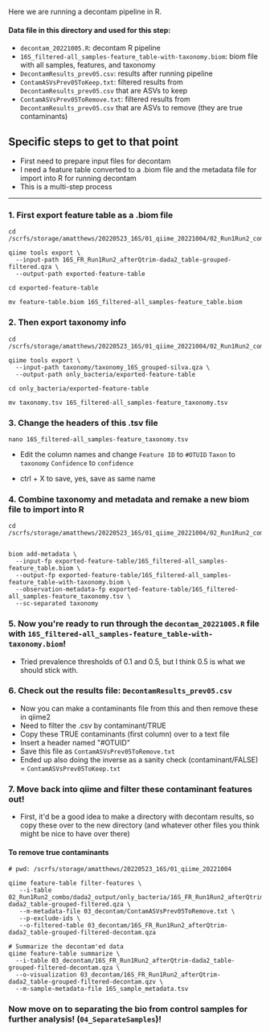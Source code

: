Here we are running a decontam pipeline in R.

#### Data file in this directory and used for this step:
- `decontam_20221005.R`: decontam R pipeline
- `16S_filtered-all_samples-feature_table-with-taxonomy.biom`: biom file with all samples, features, and taxonomy
- `DecontamResults_prev05.csv`: results after running pipeline
- `ContamASVsPrev05ToKeep.txt`: filtered results from  `DecontamResults_prev05.csv` that are ASVs to keep
- `ContamASVsPrev05ToRemove.txt`: filtered results from  `DecontamResults_prev05.csv` that are ASVs to remove (they are true contaminants)


## Specific steps to get to that point

- First need to prepare input files for decontam
- I need a feature table converted to a .biom file and the metadata file for import into R for running decontam
- This is a multi-step process

---


### 1. First export feature table as a .biom file

```
cd /scrfs/storage/amatthews/20220523_16S/01_qiime_20221004/02_Run1Run2_combo/dada2_output/only_bacteria

qiime tools export \
  --input-path 16S_FR_Run1Run2_afterQtrim-dada2_table-grouped-filtered.qza \
  --output-path exported-feature-table
  
cd exported-feature-table

mv feature-table.biom 16S_filtered-all_samples-feature_table.biom
```

### 2. Then export taxonomy info

```
cd /scrfs/storage/amatthews/20220523_16S/01_qiime_20221004/02_Run1Run2_combo/dada2_output

qiime tools export \
  --input-path taxonomy/taxonomy_16S_grouped-silva.qza \
  --output-path only_bacteria/exported-feature-table

cd only_bacteria/exported-feature-table

mv taxonomy.tsv 16S_filtered-all_samples-feature_taxonomy.tsv
```


### 3. Change the headers of this .tsv file

```
nano 16S_filtered-all_samples-feature_taxonomy.tsv
```

- Edit the column names and change
`Feature ID` to `#OTUID`
`Taxon` to `taxonomy`
`Confidence` to `confidence`

- ctrl + X to save, yes, save as same name


### 4. Combine taxonomy and metadata and remake a new biom file to import into R

```
cd /scrfs/storage/amatthews/20220523_16S/01_qiime_20221004/02_Run1Run2_combo/dada2_output/only_bacteria


biom add-metadata \
  --input-fp exported-feature-table/16S_filtered-all_samples-feature_table.biom \
  --output-fp exported-feature-table/16S_filtered-all_samples-feature_table-with-taxonomy.biom \
  --observation-metadata-fp exported-feature-table/16S_filtered-all_samples-feature_taxonomy.tsv \
  --sc-separated taxonomy
```


### 5. Now you're ready to run through the `decontam_20221005.R` file with `16S_filtered-all_samples-feature_table-with-taxonomy.biom`!

- Tried prevalence thresholds of 0.1 and 0.5, but I think 0.5 is what we should stick with.


### 6. Check out the results file: `DecontamResults_prev05.csv` 
- Now you can make a contaminants file from this and then remove these in qiime2 
- Need to filter the .csv by contaminant/TRUE
- Copy these TRUE contaminants (first column) over to a text file
- Insert a header named "#OTUID"
- Save this file as `ContamASVsPrev05ToRemove.txt`
- Ended up also doing the inverse as a sanity check (contaminant/FALSE) = `ContamASVsPrev05ToKeep.txt`


### 7. Move back into qiime and filter these contaminant features out!

- First, it'd be a good idea to make a directory with decontam results, so copy these over to the new directory (and whatever other files you think might be nice to have over there)

#### To remove true contaminants
```
# pwd: /scrfs/storage/amatthews/20220523_16S/01_qiime_20221004

qiime feature-table filter-features \
   --i-table 02_Run1Run2_combo/dada2_output/only_bacteria/16S_FR_Run1Run2_afterQtrim-dada2_table-grouped-filtered.qza \
   --m-metadata-file 03_decontam/ContamASVsPrev05ToRemove.txt \
   --p-exclude-ids \
   --o-filtered-table 03_decontam/16S_FR_Run1Run2_afterQtrim-dada2_table-grouped-filtered-decontam.qza

# Summarize the decontam'ed data
qiime feature-table summarize \
  --i-table 03_decontam/16S_FR_Run1Run2_afterQtrim-dada2_table-grouped-filtered-decontam.qza \
  --o-visualization 03_decontam/16S_FR_Run1Run2_afterQtrim-dada2_table-grouped-filtered-decontam.qzv \
  --m-sample-metadata-file 16S_sample_metadata.tsv
```



### Now move on to separating the bio from control samples for further analysis! (`04_SeparateSamples`)!

